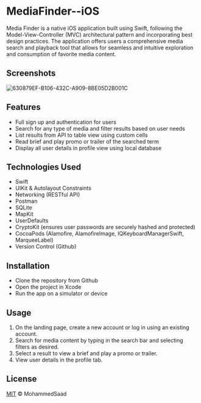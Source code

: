 # MediaFinder--iOS
Media Finder is a native iOS application built using Swift, following the Model-View-Controller (MVC) architectural pattern and incorporating best design practices. The application offers users a comprehensive media search and playback tool that allows for seamless and intuitive exploration and consumption of favorite media content.

## Screenshots
![630879EF-B106-432C-A909-8BE05D2B001C](https://user-images.githubusercontent.com/78662755/223786728-bdc739a2-85bc-41e6-9cc3-23c4f5304854.JPEG)



## Features

- Full sign up and authentication for users
- Search for any type of media and filter results based on user needs
- List results from API to table view using custom cells
- Read brief and play promo or trailer of the searched term
- Display all user details in profile view using local database



## Technologies Used


- Swift
- UIKit & Autolayout Constraints
- Networking (RESTful API)
- Postman
- SQLite
- MapKit
- UserDefaults
- CryptoKit (ensures user passwords are securely hashed and protected)
- CocoaPods (Alamofire, AlamofireImage, IQKeyboardManagerSwift, MarqueeLabel)
- Version Control (Github)

## Installation

- Clone the repository from Github
- Open the project in Xcode
- Run the app on a simulator or device

    
## Usage

1. On the landing page, create a new account or log in using an existing account.
2. Search for media content by typing in the search bar and selecting filters as desired.
3. Select a result to view a brief and play a promo or trailer.
4. View user details in the profile tab.


## License

[MIT](https://choosealicense.com/licenses/mit/) © MohammedSaad


